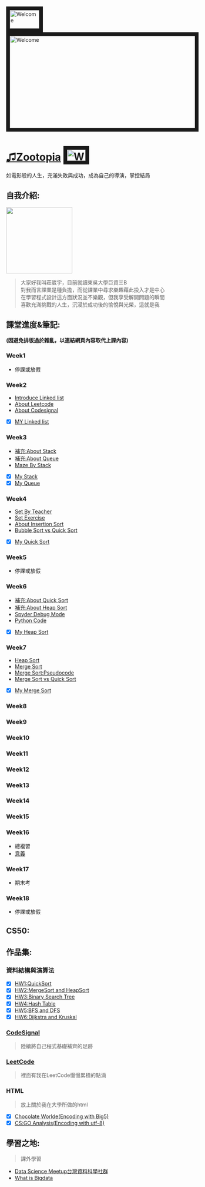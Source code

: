 <img src="http://a0.att.hudong.com/45/53/50200009239445155800535897521_s.jpg" 
alt="Welcome" width="80" height="50" border="10" /> <img src="http://y3.ifengimg.com/ifengimcp/pic/20150831/ee56b0d7cf6afe54b5b2_size1767_w320_h180.gif" 
alt="Welcome" width="700" height="250" border="10" />

# [♫Zootopia](https://www.youtube.com/watch?v=QoXPVSSHzs8) <img src="https://i.ytimg.com/vi/CoSQ4BUqa4k/maxresdefault.jpg" alt="Welcome" width="50" height="30" border="10" />
如電影般的人生，充滿失敗與成功，成為自己的導演，掌控結局
## 自我介紹:   
<img src="https://github.com/C-WeiYu/WeiYu/blob/master/S__146874373.jpg" width="180" height="180"></br>
>大家好我叫莊崴宇，目前就讀東吳大學巨資三B</br>
對我而言課業是種負擔，而從課業中尋求樂趣藉此投入才是中心</br>
在學習程式設計這方面狀況並不樂觀，但我享受解開問題的瞬間</br>
喜歡充滿挑戰的人生，沉浸於成功後的愉悅與光榮，這就是我</br>
## 課堂進度&筆記:
**(因避免排版過於雜亂，以連結網頁內容取代上課內容)**
### Week1
- 停課或放假
### Week2
- [Introduce Linked list](https://www.youtube.com/watch?v=WwfhLC16bis&feature=emb_logo)
- [About Leetcode](https://leetcode.com/problemset/all/)
- [About Codesignal](https://codesignal.com/)
- [x] [MY Linked list](https://github.com/C-WeiYu/WeiYu/blob/master/Leetcode/class/707.Linked%20List.py)
### Week3
- [補充:About Stack](http://alrightchiu.github.io/SecondRound/stack-introjian-jie.html)
- [補充:About Queue](http://alrightchiu.github.io/SecondRound/priority-queueintrojian-jie.html)
- [Maze By Stack](https://www.youtube.com/watch?v=yCQLluCn3rc&feature=emb_logo)
- [x] [My Stack](https://github.com/C-WeiYu/WeiYu/blob/master/Leetcode/class/155.Min%20Stack.py)
- [x] [My Queue](https://github.com/C-WeiYu/WeiYu/blob/master/Leetcode/class/232.%20Implement%20Queue%20using%20Stacks.py)
### Week4
- [Set By Teacher](https://github.com/pecu/DSA/blob/master/03_Set/set-mismatch.py)
- [Set Exercise](https://leetcode.com/problems/set-mismatch/)
- [About Insertion Sort](http://notepad.yehyeh.net/Content/Algorithm/Sort/Insertion/1.php)
- [Bubble Sort vs Quick Sort](https://www.youtube.com/watch?v=G4dwRF_Rzd0&feature=emb_logo)
- [x] [My Quick Sort](https://github.com/C-WeiYu/WeiYu/blob/master/HW1/QuickSort.ipynb)
### Week5
- 停課或放假
### Week6
- [補充:About Quick Sort](http://alrightchiu.github.io/SecondRound/comparison-sort-quick-sortkuai-su-pai-xu-fa.html)
- [補充:About Heap Sort](http://alrightchiu.github.io/SecondRound/comparison-sort-heap-sortdui-ji-pai-xu-fa.html)
- [Spyder Debug Mode](https://docs.spyder-ide.org/debugging.html)
- [Python Code](https://realpython.com/python-pep8/?fbclid=IwAR1olxlNcAQhKZVNw6-JBCituCKsqfk3YL67xOMfQA-_fyqbHyrFJRm15T4)
- [x] [My Heap Sort](https://github.com/C-WeiYu/WeiYu/blob/master/HW2/heap_sort_06170201.py)
### Week7
- [Heap Sort](https://algorithm.yuanbin.me/zh-tw/basics_data_structure/heap.html)
- [Merge Sort](https://www.c-programming-simple-steps.com/merge-sort.html)
- [Merge Sort:Pseudocode](https://www.slideshare.net/MJabin/merge-sort-and-quick-sort)
- [Merge Sort vs Quick Sort](https://www.youtube.com/watch?time_continue=1&v=es2T6KY45cA&feature=emb_logo)
- [x] [My Merge Sort](https://github.com/C-WeiYu/WeiYu/blob/master/HW2/merge_sort_06170201.py)
### Week8

### Week9
### Week10
### Week11
### Week12
### Week13
### Week14
### Week15
### Week16
- 總複習
- [意義](pic/life.jpg)
### Week17
- 期末考
### Week18
- 停課或放假
## CS50:

## 作品集:
### 資料結構與演算法
- [x] [HW1:QuickSort](https://github.com/C-WeiYu/WeiYu/tree/master/HW1)
- [x] [HW2:MergeSort and HeapSort](https://github.com/C-WeiYu/WeiYu/tree/master/HW2)
- [x] [HW3:Binary Search Tree](https://github.com/C-WeiYu/WeiYu/tree/master/HW3)
- [x] [HW4:Hash Table](https://github.com/C-WeiYu/WeiYu/tree/master/HW4)
- [x] [HW5:BFS and DFS](https://github.com/C-WeiYu/WeiYu/tree/master/HW5)
- [x] [HW6:Dijkstra and Kruskal](https://github.com/C-WeiYu/WeiYu/tree/master/HW6)
### [CodeSignal](https://github.com/C-WeiYu/WeiYu/tree/master/CodeSignal)
> 陸續將自己程式基礎補齊的足跡
### [LeetCode](https://github.com/C-WeiYu/WeiYu/tree/master/Leetcode)
> 裡面有我在LeetCode慢慢累積的點滴
### HTML
> 放上關於我在大學所做的html
- [x] [Chocolate Worlde(Encoding with Big5)](https://c-weiyu.github.io/HTML/)
- [x] [CS:GO Analysis(Encoding with utf-8)](https://c-weiyu.github.io/CS-GO_Analysis/)
## 學習之地:
> 課外學習
+ [Data Science Meetup台灣資料科學社群](https://www.facebook.com/groups/1356636874425968/)</br>
+ [What is Bigdata](https://www.managertoday.com.tw/articles/view/52306)</br>


